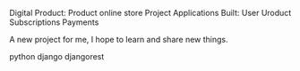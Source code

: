 

Digital Product:
Product online store Project
Applications Built: User Uroduct Subscriptions Payments


A new project for me, I hope to learn and share new things.


python django djangorest 
